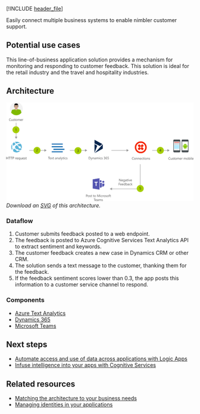 [!INCLUDE [header_file](../../../includes/sol-idea-header.md)]

Easily connect multiple business systems to enable nimbler customer support.

## Potential use cases

This line-of-business application solution provides a mechanism for monitoring and responding to customer feedback. This solution is ideal for the retail industry and the travel and hospitality industries.

## Architecture

![Architecture diagram](../media/modern-customer-support-portal-powered-by-an-agile-business-process.png)
*Download an [SVG](../media/modern-customer-support-portal-powered-by-an-agile-business-process.svg) of this architecture.*

### Dataflow

1. Customer submits feedback posted to a web endpoint.
1. The feedback is posted to Azure Cognitive Services Text Analytics API to extract sentiment and keywords.
1. The customer feedback creates a new case in Dynamics CRM or other CRM.
1. The solution sends a text message to the customer, thanking them for the feedback.
1. If the feedback sentiment scores lower than 0.3, the app posts this information to a customer service channel to respond.

### Components

- [Azure Text Analytics](https://azure.microsoft.com/services/cognitive-services/text-analytics)
- [Dynamics 365](https://dynamics.microsoft.com)
- [Microsoft Teams](https://teams.microsoft.com)

## Next steps

- [Automate access and use of data across applications with Logic Apps](/azure/logic-apps)
- [Infuse intelligence into your apps with Cognitive Services](/azure/cognitive-services/welcome)

## Related resources

- [Matching the architecture to your business needs](../../guide/design-principles/build-for-business.md)
- [Managing identities in your applications](../../multitenant-identity/index.yml)

